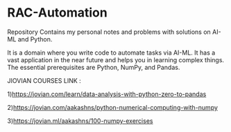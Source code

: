  # RAC-Automation
Repository Contains my personal notes and problems with solutions on AI-ML and Python.

It is a domain where you write code to automate tasks via AI-ML. It has a vast application in the near future and helps you in learning complex things. The essential prerequisites are Python, NumPy, and Pandas.

JIOVIAN COURSES LINK :

1)https://jovian.com/learn/data-analysis-with-python-zero-to-pandas

2)https://jovian.com/aakashns/python-numerical-computing-with-numpy

3)https://jovian.ml/aakashns/100-numpy-exercises

